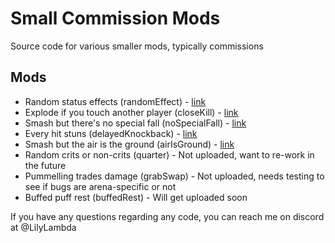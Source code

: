 # Small Commission Mods
Source code for various smaller mods, typically commissions

## Mods
- Random status effects (randomEffect) - [link](https://gamebanana.com/mods/430523)
- Explode if you touch another player (closeKill) - [link](https://gamebanana.com/mods/430526)
- Smash but there's no special fall (noSpecialFall) - [link](https://gamebanana.com/mods/430522)
- Every hit stuns (delayedKnockback) - [link](https://gamebanana.com/mods/430518)
- Smash but the air is the ground (airIsGround) - [link](https://gamebanana.com/mods/430524)
- Random crits or non-crits (quarter) - Not uploaded, want to re-work in the future
- Pummelling trades damage (grabSwap) - Not uploaded, needs testing to see if bugs are arena-specific or not
- Buffed puff rest (buffedRest) - Will get uploaded soon

If you have any questions regarding any code, you can reach me on discord at @LilyLambda
